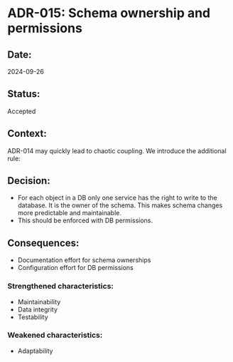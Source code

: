 # ADR-015: Schema ownership and permissions

## Date:
2024-09-26

## Status:
Accepted

## Context:

ADR-014 may quickly lead to chaotic coupling. We introduce the additional rule:

## Decision:
- For each object in a DB only one service has the right to write to the database.
  It is the owner of the schema. This makes schema changes more predictable and maintainable.
- This should be enforced with DB permissions.

## Consequences:
- Documentation effort for schema ownerships
- Configuration effort for DB permissions



### Strengthened characteristics:
- Maintainability
- Data integrity
- Testability

### Weakened characteristics:
- Adaptability
